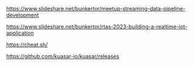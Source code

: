 https://www.slideshare.net/bunkertor/meetup-streaming-data-pipeline-development

https://www.slideshare.net/bunkertor/rtas-2023-building-a-realtime-iot-application

https://cheat.sh/

https://github.com/kuasar-io/kuasar/releases
